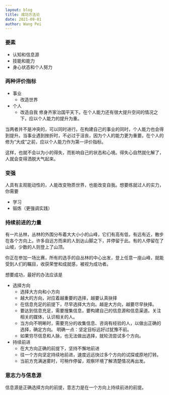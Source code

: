 ```yaml
---
layout: blog
title: 成功方法论
date: 2021-09-01
author: Wang Pei
---
```


### 要素

- 认知和信息源
- 技能和能力
- 身心状态和个人努力

### 两种评价指标

- 事业
  - 改造世界
- 个人
  - 改造自我
    修身齐家治国平天下。在个人能力还有很大提升空间的情况之下，应以个人能力的提升为重。

当两者并不是冲突的，可以同时进行。在构建自己的事业的同时，个人能力也会得到提升。当事业遇到挫折时，不必过于沮丧，因为个人的能力更为重要。在个人的修为“大成”之前，应以个人能力作为第一评价指标。

这样，也就不会以为小的得失，而影响自己的状态和心境。得失心自然就化解了，人就会变得洒脱大气起来。

### 变强

人具有主观能动性的，人能改变物质世界，也能改变自我。想要练就过人的实力，你需要

- 学习
- 锻炼（更强调实践）

### 持续前进的力量

有一片丛林，丛林的外围分布着大大小小的山峰，它们有高有低，有远有近，散步在各个方向上。许多自远方而来的人到达山脚之下，并停留于此。有的人停留在了山坡，少数的人则登上了山顶。

你正在参加一场比赛，所有的选手的自丛林的中心出发，登上任意一座山峰，就能受到人们的瞩目，收获荣誉和成就感，被视为成功者。

想要成功，最好的办法应该是

- 选择方向
  - 选择大方向和小方向
  - 越大的方向，对应着越重要的选择，越要认真抉择
  - 在信息充足的前提下，尽早选择大方向。越是大方向，越要尽早抉择。
  - 要达到信息充足，需要搜集信息，要构建自己的信息源和信息渠道。关注相关的媒体，认识相关的人。
  - 当方向不明晰时，需要充分的收集信息、咨询有经验的人，以做出正确的选择，确定方向。 明确一点：坚定目标远好过犹豫不前。
  - 如果穷尽信息和人脉，也无法做出选择，就轮流尝试多个方向。
- 持续前进
  - 在大方向正确的前提下，坚持不懈地前进
  - 往一个方向坚定持续地前进，速度远远快过多个方向的试探或原地打转。
  - 当前方充满迷雾时，可稍作停留，观察环境了解清楚情况再出发。

### 意志力与信息源

信息源是正确选择方向的前提，意志力是在一个方向上持续前进的前提。
